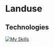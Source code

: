 # Landuse

## Technologies 
[![My Skills](https://skillicons.dev/icons?i=python)](https://skillicons.dev)
